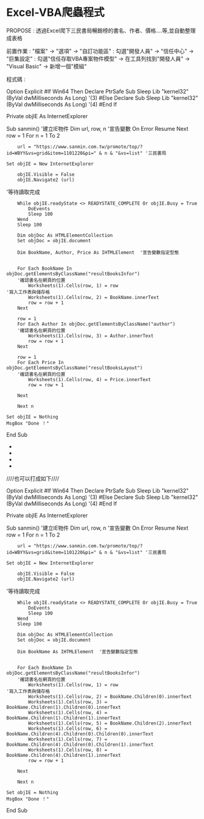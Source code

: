 # Excel-VBA爬蟲程式
PROPOSE : 透過Excel爬下三民書局暢銷榜的書名、作者、價格....等,並自動整理成表格

前置作業 : "檔案" → "選項" → "自訂功能區" : 勾選"開發人員" → "信任中心" → "巨集設定" : 勾選"信任存取VBA專案物件模型" → 在工具列找到"開發人員" → "Visual Basic" → 新增一個"模組"
                          

程式碼 :

Option Explicit
#If Win64 Then
  Declare PtrSafe Sub Sleep Lib "kernel32" (ByVal dwMilliseconds As Long)                        '(3)
#Else
    Declare Sub Sleep Lib "kernel32" (ByVal dwMilliseconds As Long)                               '(4)
#End If


Private objIE As InternetExplorer

Sub sanmin()
    '建立IE物件
    Dim url, row, n   '宣告變數
    On Error Resume Next
    row = 1
    For n = 1 To 2

        url = "https://www.sanmin.com.tw/promote/top/?id=WBYY&vs=grid&item=1101220&pi=" & n & "&vs=list" '三民書局
    
    Set objIE = New InternetExplorer
    
        objIE.Visible = False
        objIE.Navigate2 (url)


'等待讀取完成

        While objIE.readyState <> READYSTATE_COMPLETE Or objIE.Busy = True
            DoEvents
            Sleep 100
        Wend
        Sleep 100

        Dim objDoc As HTMLElementCollection
        Set objDoc = objIE.document

        Dim BookName, Author, Price As IHTMLElement  '宣告變數指定型態
 

        For Each BookName In objDoc.getElementsByClassName("resultBooksInfor")
        '確認書名在網頁的位置
            Worksheets(1).Cells(row, 1) = row                                  '寫入工作表與儲存格
            Worksheets(1).Cells(row, 2) = BookName.innerText
            row = row + 1
        Next
                
        row = 1
        For Each Author In objDoc.getElementsByClassName("author")
        '確認書名在網頁的位置
            Worksheets(1).Cells(row, 3) = Author.innerText
            row = row + 1
        Next
        
        row = 1
        For Each Price In objDoc.getElementsByClassName("resultBooksLayout")
        '確認書名在網頁的位置
            Worksheets(1).Cells(row, 4) = Price.innerText
            row = row + 1
        
        Next
        
        Next n
    
    Set objIE = Nothing
    MsgBox "Done ！"
End Sub

-
-
-
-
////也可以打成如下////


Option Explicit
#If Win64 Then
  Declare PtrSafe Sub Sleep Lib "kernel32" (ByVal dwMilliseconds As Long)                        '(3)
#Else
    Declare Sub Sleep Lib "kernel32" (ByVal dwMilliseconds As Long)                               '(4)
#End If


Private objIE As InternetExplorer

Sub sanmin()
    '建立IE物件
    Dim url, row, n   '宣告變數
    On Error Resume Next
    row = 1
    For n = 1 To 2

        url = "https://www.sanmin.com.tw/promote/top/?id=WBYY&vs=grid&item=1101220&pi=" & n & "&vs=list" '三民書局
    
    Set objIE = New InternetExplorer
    
        objIE.Visible = False
        objIE.Navigate2 (url)


'等待讀取完成

        While objIE.readyState <> READYSTATE_COMPLETE Or objIE.Busy = True
            DoEvents
            Sleep 100
        Wend
        Sleep 100

        Dim objDoc As HTMLElementCollection
        Set objDoc = objIE.document

        Dim BookName As IHTMLElement  '宣告變數指定型態
 

        For Each BookName In objDoc.getElementsByClassName("resultBooksInfor")
        '確認書名在網頁的位置
            Worksheets(1).Cells(row, 1) = row                                  '寫入工作表與儲存格
            Worksheets(1).Cells(row, 2) = BookName.Children(0).innerText
            Worksheets(1).Cells(row, 3) = BookName.Children(1).Children(0).innerText
            Worksheets(1).Cells(row, 4) = BookName.Children(1).Children(1).innerText
            Worksheets(1).Cells(row, 5) = BookName.Children(2).innerText
            Worksheets(1).Cells(row, 6) = BookName.Children(4).Children(0).Children(0).innerText
            Worksheets(1).Cells(row, 7) = BookName.Children(4).Children(0).Children(1).innerText
            Worksheets(1).Cells(row, 8) = BookName.Children(4).Children(1).innerText
            row = row + 1

        Next
        
        Next n
    
    Set objIE = Nothing
    MsgBox "Done ！"
End Sub
